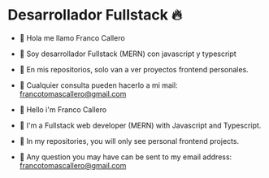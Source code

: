 <h1>Desarrollador Fullstack 🔥</h1>

- 👋 Hola me llamo Franco Callero
- 👀 Soy desarrollador Fullstack (MERN) con javascript y typescript
- 🌱 En mis repositorios, solo van a ver proyectos frontend personales.
- 📩 Cualquier consulta pueden hacerlo a mi mail: francotomascallero@gmail.com

- 👋 Hello i'm Franco Callero
- 👀 I'm a Fullstack web developer (MERN) with Javascript and Typescript.
- 🌱 In my repositories, you will only see personal frontend projects.
- 📩 Any question you may have can be sent to my email address: francotomascallero@gmail.com
